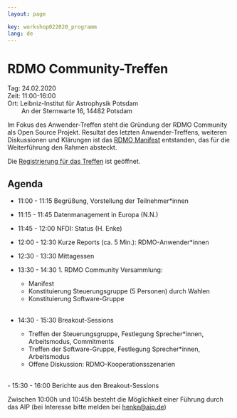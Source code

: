 ```yaml
---
layout: page

key: workshop022020_programm
lang: de
---
```



# RDMO Community-Treffen

Tag:     24.02.2020<br>
Zeit:    11:00-16:00<br>
Ort: Leibniz-Institut für Astrophysik Potsdam<br>
&nbsp;&nbsp;&nbsp;&nbsp;&nbsp;&nbsp;&nbsp;&nbsp;An der Sternwarte 16, 14482 Potsdam<br>

Im Fokus des Anwender-Treffen steht die Gründung der RDMO Community als Open Source Projekt. Resultat des letzten Anwender-Treffens, weiteren Diskussionen und Klärungen ist das [RDMO Manifest](https://rdmorganiser.github.io/docs/RDMO-Manifest-122019.pdf) entstanden, das für die Weiterführung den Rahmen absteckt.

Die [Registrierung für das Treffen](https://meetings.aip.de/rdmo/meetings/RDMO-FOS/registration/) ist geöffnet.

## Agenda

- 11:00 - 11:15 Begrüßung, Vorstellung der Teilnehmer*innen

- 11:15 - 11:45 Datenmanagement in Europa (N.N.)
- 11:45 - 12:00 NFDI: Status  (H. Enke)
- 12:00 - 12:30 Kurze Reports (ca. 5 Min.):  RDMO-Anwender*innen

- 12:30 - 13:30 Mittagessen

- 13:30 - 14:30 1. RDMO Community Versammlung:  
    - Manifest
    - Konstituierung Steuerungsgruppe (5 Personen) durch Wahlen
    - Konstituierung Software-Gruppe
<br><br>
- 14:30 - 15:30 Breakout-Sessions
    - Treffen der Steuerungsgruppe, Festlegung Sprecher*innen, Arbeitsmodus, Commitments
    - Treffen der Software-Gruppe, Festlegung Sprecher*innen, Arbeitsmodus
    - Offene Diskussion: RDMO-Kooperationsszenarien  
<br>
- 15:30 - 16:00 Berichte aus den Breakout-Sessions

Zwischen 10:00h und 10:45h besteht die Möglichkeit einer Führung durch das AIP (bei Interesse bitte melden bei henke@aip.de)
